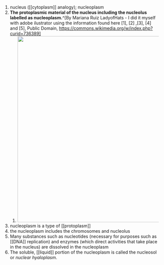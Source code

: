 1. nucleus ([[cytoplasm]] analogy); nucleoplasm
2. **The protoplasmic material of the nucleus including the nucleolus labelled as nucleoplasm.**^[By Mariana Ruiz LadyofHats - I did it myself with adobe ilustrator using the information found here [1], [2] ,[3], [4] and [5], Public Domain, https://commons.wikimedia.org/w/index.php?curid=736389]
	1. <img src="https://upload.wikimedia.org/wikipedia/commons/thumb/3/38/Diagram_human_cell_nucleus.svg/1024px-Diagram_human_cell_nucleus.svg.png" width="600" />
3. nucleoplasm is a type of [[protoplasm]]
4. the nucleoplasm includes the chromosomes and nucleolus
5. Many substances such as nucleotides (necessary for purposes such as [[DNA]] replication) and enzymes (which direct activities that take place in the nucleus) are dissolved in the nucleoplasm
6. The soluble, [[liquid]] portion of the nucleoplasm is called the nucleosol or *nuclear hyaloplasm*.